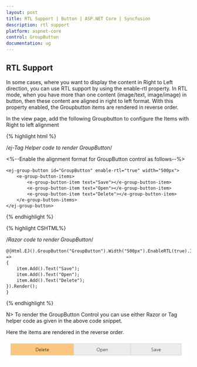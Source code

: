 ```yaml
---
layout: post
title: RTL Support | Button | ASP.NET Core | Syncfusion
description: rtl support
platform: aspnet-core
control: GroupButton
documentation: ug
---
```


## RTL Support

In some cases, where you want to display the content in Right to Left direction, you can use RTL support by using the enable-rtl property. In RTL mode, when you have more than one content (image/text, image/image) in button, then these content are aligned in right to left format. With this property enabled, the Groupbutton items are rendered in reverse order.

In the view page, add the following Groupbutton to configure the Items with Right to left alignment

{% highlight html %}

/*ej-Tag Helper code to render GroupButton*/

<%--Enable the alignment format for GroupButton control as follows--%>

    <ej-group-button id="GroupButton" enable-rtl="true" width="500px">
        <e-group-button-items>
            <e-group-button-item text="Save"></e-group-button-item>
            <e-group-button-item text="Open"></e-group-button-item>
            <e-group-button-item text="Delete"></e-group-button-item>
        </e-group-button-items>
    </ej-group-button>

{% endhighlight %}

{% highlight CSHTML%}

/*Razor code to render GroupButton*/

    @{Html.EJ().GroupButton("GroupButton").Width("500px").EnableRTL(true).Items(item =>
    {
        item.Add().Text("Save");
        item.Add().Text("Open");
        item.Add().Text("Delete");
    }).Render();
    }


{% endhighlight %}

N> To render the GroupButton Control you can use either Razor or Tag helper code as given in the above code snippet.


Here the items are rendered in the reverse order.

![](RTL-Support_images/rtl.png)


